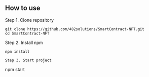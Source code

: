 ## How to use

Step 1. Clone repository
```
git clone https://github.com/482solutions/SmartContract-NFT.git
cd SmartContract-NFT
```
Step 2. Install npm
```
npm install

Step 3. Start project
```
npm start
```

